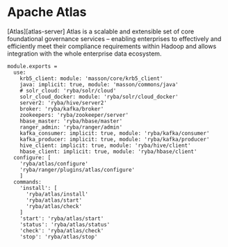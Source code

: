 # Apache Atlas 

[Atlas][atlas-server] Atlas is a scalable and extensible set of core foundational
governance services – enabling enterprises to effectively and efficiently meet
their compliance requirements within Hadoop and allows integration with the whole
enterprise data ecosystem.

    module.exports = 
      use:
        krb5_client: module: 'masson/core/krb5_client'
        java: implicit: true, module: 'masson/commons/java'
        # solr_cloud: 'ryba/solr/cloud'
        solr_cloud_docker: module: 'ryba/solr/cloud_docker'
        server2: 'ryba/hive/server2'
        broker: 'ryba/kafka/broker'
        zookeepers: 'ryba/zookeeper/server'
        hbase_master: 'ryba/hbase/master'
        ranger_admin: 'ryba/ranger/admin'
        kafka_consumer: implicit: true, module: 'ryba/kafka/consumer'
        kafka_producer: implicit: true, module: 'ryba/kafka/producer'
        hive_client: implicit: true, module: 'ryba/hive/client'
        hbase_client: implicit: true, module: 'ryba/hbase/client'
      configure: [
        'ryba/atlas/configure'
        'ryba/ranger/plugins/atlas/configure'
        ]
      commands:
        'install': [
          'ryba/atlas/install'
          'ryba/atlas/start'
          'ryba/atlas/check'
        ]
        'start': 'ryba/atlas/start'
        'status': 'ryba/atlas/status'
        'check': 'ryba/atlas/check'
        'stop': 'ryba/atlas/stop'

[atlas-apache]: http://atlas.incubator.apache.org
